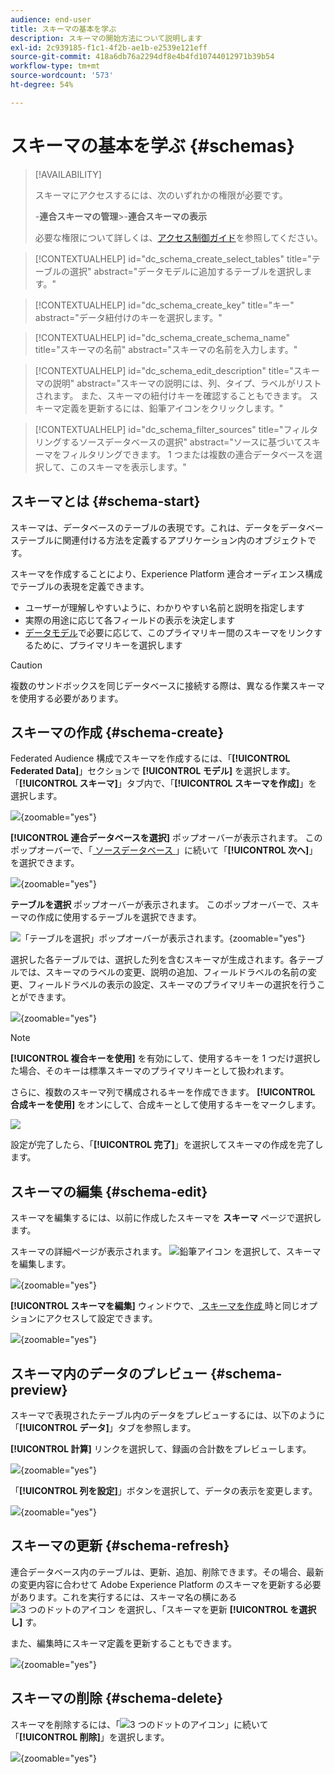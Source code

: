```yaml
---
audience: end-user
title: スキーマの基本を学ぶ
description: スキーマの開始方法について説明します
exl-id: 2c939185-f1c1-4f2b-ae1b-e2539e121eff
source-git-commit: 418a6db76a2294df8e4b4fd10744012971b39b54
workflow-type: tm+mt
source-wordcount: '573'
ht-degree: 54%

---
```


# スキーマの基本を学ぶ {#schemas}

>[!AVAILABILITY]
>
>スキーマにアクセスするには、次のいずれかの権限が必要です。
>
>-**連合スキーマの管理**
>&#x200B;>-**連合スキーマの表示**
>
>必要な権限について詳しくは、[アクセス制御ガイド](/help/governance-privacy-security/access-control.md)を参照してください。

>[!CONTEXTUALHELP]
>id="dc_schema_create_select_tables"
>title="テーブルの選択"
>abstract="データモデルに追加するテーブルを選択します。"

>[!CONTEXTUALHELP]
>id="dc_schema_create_key"
>title="キー"
>abstract="データ紐付けのキーを選択します。"

>[!CONTEXTUALHELP]
>id="dc_schema_create_schema_name"
>title="スキーマの名前"
>abstract="スキーマの名前を入力します。"

>[!CONTEXTUALHELP]
>id="dc_schema_edit_description"
>title="スキーマの説明"
>abstract="スキーマの説明には、列、タイプ、ラベルがリストされます。 また、スキーマの紐付けキーを確認することもできます。 スキーマ定義を更新するには、鉛筆アイコンをクリックします。"

>[!CONTEXTUALHELP]
>id="dc_schema_filter_sources"
>title="フィルタリングするソースデータベースの選択"
>abstract="ソースに基づいてスキーマをフィルタリングできます。 1 つまたは複数の連合データベースを選択して、このスキーマを表示します。"

## スキーマとは {#schema-start}

スキーマは、データベースのテーブルの表現です。これは、データをデータベーステーブルに関連付ける方法を定義するアプリケーション内のオブジェクトです。

スキーマを作成することにより、Experience Platform 連合オーディエンス構成でテーブルの表現を定義できます。

* ユーザーが理解しやすいように、わかりやすい名前と説明を指定します
* 実際の用途に応じて各フィールドの表示を決定します
* [データモデル](../data-management/gs-models.md#data-model-start)で必要に応じて、このプライマリキー間のスキーマをリンクするために、プライマリキーを選択します

>[!CAUTION]
>
>複数のサンドボックスを同じデータベースに接続する際は、異なる作業スキーマを使用する必要があります。

## スキーマの作成 {#schema-create}

Federated Audience 構成でスキーマを作成するには、「**[!UICONTROL Federated Data]**」セクションで **[!UICONTROL モデル]** を選択します。 「**[!UICONTROL スキーマ]**」タブ内で、「**[!UICONTROL スキーマを作成]**」を選択します。

![](assets/schema_create.png){zoomable="yes"}

**[!UICONTROL 連合データベースを選択]** ポップオーバーが表示されます。 このポップオーバーで、「[ ソースデータベース ](/help/connections/home.md)」に続いて「**[!UICONTROL 次へ]**」を選択できます。


![](assets/schema_tables.png){zoomable="yes"}

**テーブルを選択** ポップオーバーが表示されます。 このポップオーバーで、スキーマの作成に使用するテーブルを選択できます。

![ 「テーブルを選択」ポップオーバーが表示されます。](assets/select-table.png){zoomable="yes"}

選択した各テーブルでは、選択した列を含むスキーマが生成されます。各テーブルでは、スキーマのラベルの変更、説明の追加、フィールドラベルの名前の変更、フィールドラベルの表示の設定、スキーマのプライマリキーの選択を行うことができます。

![](assets/schema_fields.png){zoomable="yes"}

>[!NOTE]
>
>**[!UICONTROL 複合キーを使用]** を有効にして、使用するキーを 1 つだけ選択した場合、そのキーは標準スキーマのプライマリキーとして扱われます。

さらに、複数のスキーマ列で構成されるキーを作成できます。 **[!UICONTROL 合成キーを使用]** をオンにして、合成キーとして使用するキーをマークします。

![](assets/composite-key.png)

設定が完了したら、「**[!UICONTROL 完了]**」を選択してスキーマの作成を完了します。

## スキーマの編集 {#schema-edit}

スキーマを編集するには、以前に作成したスキーマを **スキーマ** ページで選択します。

スキーマの詳細ページが表示されます。 ![ 鉛筆アイコン ](/help/assets/icons/edit.png) を選択して、スキーマを編集します。

![](assets/schema_edit.png){zoomable="yes"}

**[!UICONTROL スキーマを編集]** ウィンドウで、[ スキーマを作成 ](#schema-create) 時と同じオプションにアクセスして設定できます。

![](assets/schema_edit_orders.png){zoomable="yes"}

## スキーマ内のデータのプレビュー {#schema-preview}

スキーマで表現されたテーブル内のデータをプレビューするには、以下のように「**[!UICONTROL データ]**」タブを参照します。

**[!UICONTROL 計算]** リンクを選択して、録画の合計数をプレビューします。

![](assets/schema_data.png){zoomable="yes"}

「**[!UICONTROL 列を設定]**」ボタンを選択して、データの表示を変更します。

![](assets/schema_columns.png){zoomable="yes"}

## スキーマの更新 {#schema-refresh}

連合データベース内のテーブルは、更新、追加、削除できます。その場合、最新の変更内容に合わせて Adobe Experience Platform のスキーマを更新する必要があります。これを実行するには、スキーマ名の横にある ![3 つのドットのアイコン ](/help/assets/icons/more.png) を選択し、「スキーマを更新 **[!UICONTROL を選択し]** す。

また、編集時にスキーマ定義を更新することもできます。

![](assets/schema_refresh.png){zoomable="yes"}

## スキーマの削除 {#schema-delete}

スキーマを削除するには、「![3 つのドットのアイコン ](/help/assets/icons/more.png)」に続いて「**[!UICONTROL 削除]**」を選択します。

![](assets/schema_delete.png){zoomable="yes"}

